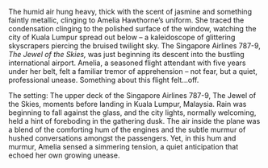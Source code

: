 The humid air hung heavy, thick with the scent of jasmine and something faintly metallic, clinging to Amelia Hawthorne’s uniform.  She traced the condensation clinging to the polished surface of the window, watching the city of Kuala Lumpur spread out below – a kaleidoscope of glittering skyscrapers piercing the bruised twilight sky.  The Singapore Airlines 787-9, *The Jewel of the Skies,*  was just beginning its descent into the bustling international airport. Amelia, a seasoned flight attendant with five years under her belt, felt a familiar tremor of apprehension – not fear, but a quiet, professional unease.  Something about this flight felt…off.

The setting: The upper deck of the Singapore Airlines 787-9, The Jewel of the Skies,  moments before landing in Kuala Lumpur, Malaysia.  Rain was beginning to fall against the glass, and the city lights, normally welcoming, held a hint of foreboding in the gathering dusk.  The air inside the plane was a blend of the comforting hum of the engines and the subtle murmur of hushed conversations amongst the passengers.  Yet, in this hum and murmur, Amelia sensed a simmering tension, a quiet anticipation that echoed her own growing unease.
